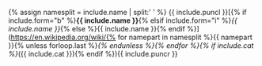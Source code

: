{% assign namesplit = include.name | split:' ' %}
{{ include.puncl }}[{% if include.form="b" %}**{{ include.name }}**{% elsif include.form="i" %}*{{ include.name }}*{% else %}{{ include.name }}{% endif %}](https://en.wikipedia.org/wiki/{% for namepart in namesplit %}{{ namepart }}{% unless forloop.last %}_{% endunless %}{% endfor %}{% if include.cat %}_({{ include.cat }}){% endif %}){{ include.puncr }}
